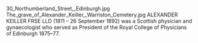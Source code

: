 30_Northumberland_Street,_Edinburgh.jpg The_grave_of_Alexander_Keiller,_Warriston_Cemetery.jpg ALEXANDER KEILLER FRSE LLD (1811 – 26 September 1892) was a Scottish physician and gynaecologist who served as President of the Royal College of Physicians of Edinburgh 1875–77.
